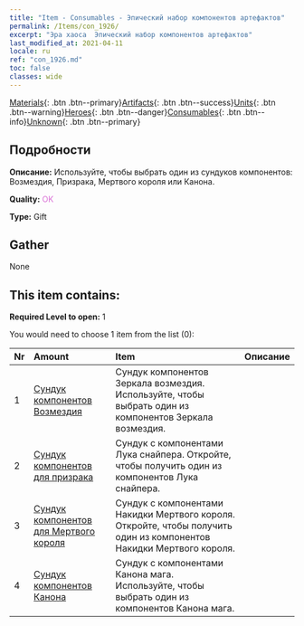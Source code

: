 ```yaml
---
title: "Item - Consumables - Эпический набор компонентов артефактов"
permalink: /Items/con_1926/
excerpt: "Эра хаоса  Эпический набор компонентов артефактов"
last_modified_at: 2021-04-11
locale: ru
ref: "con_1926.md"
toc: false
classes: wide
---
```

 [Materials](/ru/Items/){: .btn .btn--primary}[Artifacts](/ru/Items/Artifacts/){: .btn .btn--success}[Units](/ru/Items/Units/){: .btn .btn--warning}[Heroes](/ru/Items/Heroes/){: .btn .btn--danger}[Consumables](/ru/Items/Consumables/){: .btn .btn--info}[Unknown](/ru/Items/Unknown/){: .btn .btn--primary}

## Подробности
 **Описание:** Используйте, чтобы выбрать один из сундуков компонентов: Возмездия, Призрака, Мертвого короля или Канона.

 **Quality:** <span style="color: #DA70D6">OK</span>

 **Type:** Gift

## Gather

  None

## This item contains:

 **Required Level to open:** 1

 You would need to choose 1 item from the list (0):

  | Nr | Amount |     Item    | Описание |
  |:---|:-------|:------------|:-----------:|
  | 1 | [Сундук компонентов Возмездия](/ru/Items/con_1386/) | Сундук компонентов Зеркала возмездия. Используйте, чтобы выбрать один из компонентов Зеркала возмездия. | 
  | 2 | [Сундук компонентов для призрака](/ru/Items/con_1339/) | Сундук с компонентами Лука снайпера. Откройте, чтобы получить один из компонентов Лука снайпера. | 
  | 3 | [Сундук компонентов для Мертвого короля](/ru/Items/con_1340/) | Сундук с компонентами Накидки Мертвого короля. Откройте, чтобы получить один из компонентов Накидки Мертвого короля. | 
  | 4 | [Сундук компонентов Канона](/ru/Items/con_1383/) | Сундук с компонентами Канона мага. Используйте, чтобы выбрать один из компонентов Канона мага. | 
